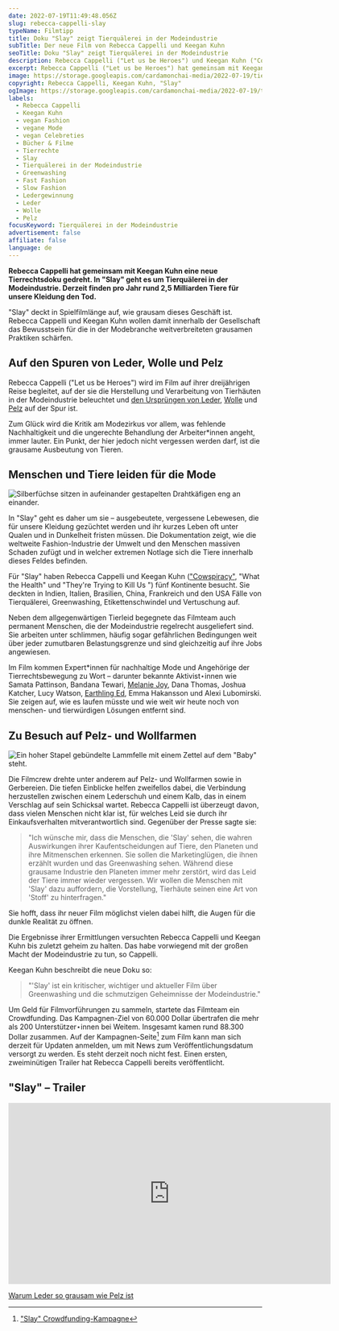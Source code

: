```yaml
---
date: 2022-07-19T11:49:48.056Z
slug: rebecca-cappelli-slay
typeName: Filmtipp
title: Doku "Slay" zeigt Tierquälerei in der Modeindustrie
subTitle: Der neue Film von Rebecca Cappelli und Keegan Kuhn
seoTitle: Doku "Slay" zeigt Tierquälerei in der Modeindustrie
description: Rebecca Cappelli ("Let us be Heroes") und Keegan Kuhn ("Cowspiracy") haben eine neue Tierrechtsdoku gedreht. In "Slay" geht es um Tierquälerei in der Modeindustrie.
excerpt: Rebecca Cappelli ("Let us be Heroes") hat gemeinsam mit Keegan Kuhn ("Cowspiracy", "What the Health" und "They're Trying to Kill Us ") eine neue Tierrechtsdoku gedreht. In "Slay" geht es um Tierquälerei in der Modeindustrie. Derzeit finden pro Jahr rund 2,5 Milliarden Tiere für unsere Kleidung den Tod.
image: https://storage.googleapis.com/cardamonchai-media/2022-07-19/tierquaelerei-in-der-modeindustrie-rebecca-cappelli-leather-made-in-tuscany-jpeg-imagine-080808_4b4332_1024_768/640.webp
copyright: Rebecca Cappelli, Keegan Kuhn, "Slay"
ogImage: https://storage.googleapis.com/cardamonchai-media/2022-07-19/tierquaelerei-in-der-modeindustrie-rebecca-cappelli-fb-jpeg-imagine-080808_53504a_1200_628/640.webp
labels:
  - Rebecca Cappelli
  - Keegan Kuhn
  - vegan Fashion
  - vegane Mode
  - vegan Celebreties
  - Bücher & Filme
  - Tierrechte
  - Slay
  - Tierquälerei in der Modeindustrie
  - Greenwashing
  - Fast Fashion
  - Slow Fashion
  - Ledergewinnung
  - Leder
  - Wolle
  - Pelz
focusKeyword: Tierquälerei in der Modeindustrie
advertisement: false
affiliate: false
language: de
---
```


**Rebecca Cappelli hat gemeinsam mit Keegan Kuhn eine neue Tierrechtsdoku gedreht. In "Slay" geht es um Tierquälerei in der Modeindustrie. Derzeit finden pro Jahr rund 2,5 Milliarden Tiere für unsere Kleidung den Tod.**

"Slay" deckt in Spielfilmlänge auf, wie grausam dieses Geschäft ist. Rebecca Cappelli und Keegan Kuhn wollen damit innerhalb der Gesellschaft das Bewusstsein für die in der Modebranche weitverbreiteten grausamen Praktiken schärfen.

## Auf den Spuren von Leder, Wolle und Pelz

Rebecca Cappelli ("Let us be Heroes") wird im Film auf ihrer dreijährigen Reise begleitet, auf der sie die Herstellung und Verarbeitung von Tierhäuten in der Modeindustrie beleuchtet und [den Ursprüngen von Leder](/2020/07/leder-pelz/), [Wolle](/2014/10/wolle-das-kann-doch-gar-nicht-so-schlimm-sein/) und [Pelz](/tag/pelz) auf der Spur ist.

Zum Glück wird die Kritik am Modezirkus vor allem, was fehlende Nachhaltigkeit und die ungerechte Behandlung der Arbeiter\*innen angeht, immer lauter. Ein Punkt, der hier jedoch nicht vergessen werden darf, ist die grausame Ausbeutung von Tieren.

## Menschen und Tiere leiden für die Mode

![Silberfüchse sitzen in aufeinander gestapelten Drahtkäfigen eng an einander.](https://storage.googleapis.com/cardamonchai-media/2022-07-19/tierquaelerei-in-der-modeindustrie-rebecca-cappelli-silverfoxes-fur-farm-china-jpeg-imagine-080808_615f71_1024_768/640.webp 'Silberfüchse auf einer Pelzfarm in China. Bild/Picture: "Slay"')

In "Slay" geht es daher um sie – ausgebeutete, vergessene Lebewesen, die für unsere Kleidung gezüchtet werden und ihr kurzes Leben oft unter Qualen und in Dunkelheit fristen müssen. Die Dokumentation zeigt, wie die weltweite Fashion-Industrie der Umwelt und den Menschen massiven Schaden zufügt und in welcher extremen Notlage sich die Tiere innerhalb dieses Feldes befinden.

Für "Slay" haben Rebecca Cappelli und Keegan Kuhn (["Cowspiracy"](/2020/04/cowspiracy-vegane-doku/), "What the Health" und "They're Trying to Kill Us ") fünf Kontinente besucht. Sie deckten in Indien, Italien, Brasilien, China, Frankreich und den USA Fälle von Tierquälerei, Greenwashing, Etikettenschwindel und Vertuschung auf.

Neben dem allgegenwärtigen Tierleid begegnete das Filmteam auch permanent Menschen, die der Modeindustrie regelrecht ausgeliefert sind. Sie arbeiten unter schlimmen, häufig sogar gefährlichen Bedingungen weit über jeder zumutbaren Belastungsgrenze und sind gleichzeitig auf ihre Jobs angewiesen.

Im Film kommen Expert\*innen für nachhaltige Mode und Angehörige der Tierrechtsbewegung zu Wort – darunter bekannte Aktivist⋆innen wie Samata Pattinson, Bandana Tewari, [Melanie Joy](/2019/03/warum-wir-hunde-lieben-schweine-essen-und-kuehe-anziehen/), Dana Thomas, Joshua Katcher, Lucy Watson, [Earthling Ed](/tag/earthling-ed), Emma Hakansson und Alexi Lubomirski. Sie zeigen auf, wie es laufen müsste und wie weit wir heute noch von menschen- und tierwürdigen Lösungen entfernt sind.

## Zu Besuch auf Pelz- und Wollfarmen

![Ein hoher Stapel gebündelte Lammfelle mit einem Zettel auf dem "Baby" steht.](https://storage.googleapis.com/cardamonchai-media/2022-07-19/tierquaelerei-in-der-modeindustrie-rebecca-cappelli-baby-lamb-skin-australia-jpeg-imagine-080808_504e42_1024_768/640.webp 'Lammfell auf einer Wollfarm in Australien. Bild/Picture: "Slay"')

Die Filmcrew drehte unter anderem auf Pelz- und Wollfarmen sowie in Gerbereien. Die tiefen Einblicke helfen zweifellos dabei, die Verbindung herzustellen zwischen einem Lederschuh und einem Kalb, das in einem Verschlag auf sein Schicksal wartet. Rebecca Cappelli ist überzeugt davon, dass vielen Menschen nicht klar ist, für welches Leid sie durch ihr Einkaufsverhalten mitverantwortlich sind. Gegenüber der Presse sagte sie:

> "Ich wünsche mir, dass die Menschen, die 'Slay' sehen, die wahren Auswirkungen ihrer Kaufentscheidungen auf Tiere, den Planeten und ihre Mitmenschen erkennen. Sie sollen die Marketinglügen, die ihnen erzählt wurden und das Greenwashing sehen. Während diese grausame Industrie den Planeten immer mehr zerstört, wird das Leid der Tiere immer wieder vergessen. Wir wollen die Menschen mit 'Slay' dazu auffordern, die Vorstellung, Tierhäute seinen eine Art von 'Stoff' zu hinterfragen."

Sie hofft, dass ihr neuer Film möglichst vielen dabei hilft, die Augen für die dunkle Realität zu öffnen.

Die Ergebnisse ihrer Ermittlungen versuchten Rebecca Cappelli und Keegan Kuhn bis zuletzt geheim zu halten. Das habe vorwiegend mit der großen Macht der Modeindustrie zu tun, so Cappelli.

Keegan Kuhn beschreibt die neue Doku so:

> "'Slay' ist ein kritischer, wichtiger und aktueller Film über Greenwashing und die schmutzigen Geheimnisse der Modeindustrie."

Um Geld für Filmvorführungen zu sammeln, startete das Filmteam ein Crowdfunding. Das Kampagnen-Ziel von 60.000 Dollar übertrafen die mehr als 200 Unterstützer⋆innen bei Weitem. Insgesamt kamen rund 88.300 Dollar zusammen. Auf der Kampagnen-Seite[^1] zum Film kann man sich derzeit für Updaten anmelden, um mit News zum Veröffentlichungsdatum versorgt zu werden. Es steht derzeit noch nicht fest. Einen ersten, zweiminütigen Trailer hat Rebecca Cappelli bereits veröffentlicht.

## "Slay" – Trailer

<iframe
  title="vimeo-player"
  src="https://player.vimeo.com/video/705023166?h=3e14a9a577"
  width="640"
  height="360"
  frameborder="0"
  allowfullscreen
></iframe>

[Warum Leder so grausam wie Pelz ist](/2020/07/leder-pelz/)

[^1]: ["Slay" Crowdfunding-Kampagne](https://igg.me/at/slay/x#/)
